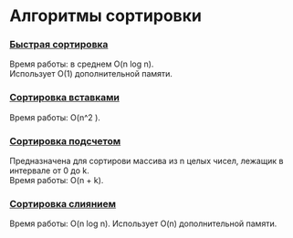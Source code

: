 # Алгоритмы сортировки  
  
### [Быстрая сортировка](src/QuickSort.java)  
Время работы: в среднем O(n log n).  
Использует О(1) дополнительной памяти.  
  
  
### [Сортировка вставками](src/InsertionSort.java)  
Время работы: O(n^2 ).  
  
  
### [Сортировка подсчетом](src/CountingSort.java)  
Предназначена для сортирови массива из n целых чисел, лежащик в интервале от 0 до k.  
Время работы: O(n + k).  
  
  
### [Сортировка слиянием](src/MergeSort.java)  
Время работы: O(n log n).
Использует O(n) дополнительной памяти.  
  
  
